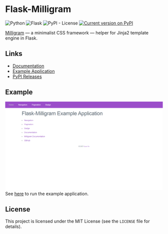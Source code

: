 # Flask-Milligram

![Python](https://img.shields.io/badge/Python-v3.7-blue.svg?logo=python&longCache=true&logoColor=white&colorB=006dad&style=flat-square&colorA=4c566a)
![Flask](https://img.shields.io/badge/Flask-v2.0-lightblue.svg?longCache=true&logo=flask&style=flat-square&logoColor=white&colorB=5e81ac&colorA=4c566a)
![PyPI - License](https://img.shields.io/pypi/l/flask-milligram)
[![Current version on PyPI](https://img.shields.io/pypi/v/flask-milligram)](https://pypi.org/project/Flask-Milligram/)

[Milligram](https://milligram.io/) — a minimalist CSS framework — helper for Jinja2 template engine in Flask.

## Links

-   [Documentation](https://flask-milligram.readthedocs.io/)
-   [Example Application](https://github.com/ImJuanan/flask-milligram/tree/master/examples)
-   [PyPI Releases](https://pypi.org/project/Flask-Milligram/)

## Example

![flask-milligram example](images/example.png)
See [here](https://flask-milligram.readthedocs.io/en/latest/examples.html) to run the example application.

## License

This project is licensed under the MIT License (see the
`LICENSE` file for details).
